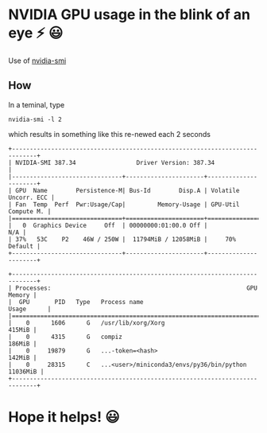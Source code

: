 # NVIDIA GPU usage in the blink of an eye :zap: :smiley:

Use of [nvidia-smi](https://developer.nvidia.com/nvidia-system-management-interface) 

## How
In a teminal, type
```
nvidia-smi -l 2
```
which results in something like this re-newed each 2 seconds
```
+-----------------------------------------------------------------------------+
| NVIDIA-SMI 387.34                 Driver Version: 387.34                    |
|-------------------------------+----------------------+----------------------+
| GPU  Name        Persistence-M| Bus-Id        Disp.A | Volatile Uncorr. ECC |
| Fan  Temp  Perf  Pwr:Usage/Cap|         Memory-Usage | GPU-Util  Compute M. |
|===============================+======================+======================|
|   0  Graphics Device     Off  | 00000000:01:00.0 Off |                  N/A |
| 37%   53C    P2    46W / 250W |  11794MiB / 12058MiB |     70%      Default |
+-------------------------------+----------------------+----------------------+
                                                                               
+-----------------------------------------------------------------------------+
| Processes:                                                       GPU Memory |
|  GPU       PID   Type   Process name                             Usage      |
|=============================================================================|
|    0      1606      G   /usr/lib/xorg/Xorg                           415MiB |
|    0      4315      G   compiz                                       186MiB |
|    0     19879      G   ...-token=<hash>                             142MiB |
|    0     28315      C   ...<user>/miniconda3/envs/py36/bin/python  11036MiB |
+-----------------------------------------------------------------------------+
```

# Hope it helps! :smiley:

